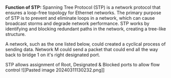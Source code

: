 **Function of STP:** Spanning Tree Protocol (STP) is a network protocol that ensures a loop-free topology for Ethernet networks. The primary purpose of STP is to prevent and eliminate loops in a network, which can cause broadcast storms and degrade network performance. STP works by identifying and blocking redundant paths in the network, creating a tree-like structure.

A network, such as the one listed below, could created a cyclical process of sending data. Network M could send a packet that could end all the way back to bridge 1 on it's right designated port.

STP allows assignment of Root, Designated & Blocked ports to allow flow control
![[Pasted image 20240311130232.png]]